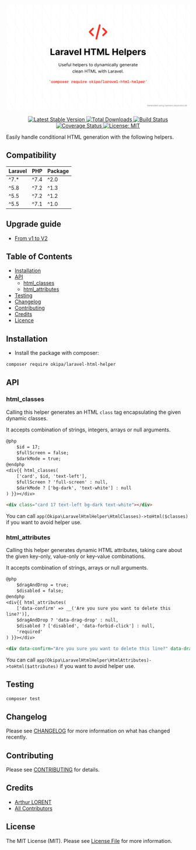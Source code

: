 ![Laravel HTML Helper](/docs/laravel-html-helper.png)
<p align="center">
    <a href="https://github.com/Okipa/laravel-html-helper/releases" title="Latest Stable Version">
        <img src="https://img.shields.io/github/release/Okipa/laravel-html-helper.svg?style=flat-square" alt="Latest Stable Version">
    </a>
    <a href="https://packagist.org/packages/Okipa/laravel-html-helper" title="Total Downloads">
        <img src="https://img.shields.io/packagist/dt/okipa/laravel-html-helper.svg?style=flat-square" alt="Total Downloads">
    </a>
    <a href="https://github.com/Okipa/laravel-html-helper/actions" title="Build Status">
        <img src="https://github.com/Okipa/laravel-html-helper/workflows/CI/badge.svg" alt="Build Status">
    </a>
    <a href="https://coveralls.io/github/Okipa/laravel-html-helper?branch=master" title="Coverage Status">
        <img src="https://coveralls.io/repos/github/Okipa/laravel-html-helper/badge.svg?branch=master" alt="Coverage Status">
    </a>
    <a href="https://img.shields.io/badge/License-MIT-blue.svg" title="License: MIT">
        <img src="https://img.shields.io/badge/License-MIT-blue.svg" alt="License: MIT">
    </a>
</p>

Easily handle conditional HTML generation with the following helpers.

## Compatibility

| Laravel | PHP | Package |
|---|---|---|
| ^7.* | ^7.4 | ^2.0 |
| ^5.8 | ^7.2 | ^1.3 |
| ^5.5 | ^7.2 | ^1.2 |
| ^5.5 | ^7.1 | ^1.0 |

## Upgrade guide

* [From v1 to V2](/docs/upgrade-guides/from-v1-to-v2.md)

## Table of Contents

- [Installation](#installation)
- [API](#api)
  - [html_classes](#html_classes)
  - [html_attributes](#html_attributes)
- [Testing](#testing)
- [Changelog](#changelog)
- [Contributing](#contributing)
- [Credits](#credits)
- [Licence](#license)

## Installation

- Install the package with composer:

```bash
composer require okipa/laravel-html-helper
```

## API

### html_classes

Calling this helper generates an HTML `class` tag encapsulating the given dynamic classes.

It accepts combination of strings, integers, arrays or null arguments.

```blade
@php
    $id = 17;
    $fullScreen = false;
    $darkMode = true;
@endphp
<div{{ html_classes(
    ['card', $id, 'text-left'],
    $fullScreen ? 'full-screen' : null,
    $darkMode ? ['bg-dark', 'text-white'] : null
) }}></div>
```

```html
<div class="card 17 text-left bg-dark text-white"></div>
```

You can call `app(Okipa\LaravelHtmlHelper\HtmlClasses)->toHtml($classes)` if you want to avoid helper use.

### html_attributes

Calling this helper generates dynamic HTML attributes, taking care about the given key-only, value-only or key-value combinations.

It accepts combination of strings, arrays or null arguments.

```blade
@php
    $dragAndDrop = true;
    $disabled = false;
@endphp
<div{{ html_attributes(
    ['data-confirm' => __('Are you sure you want to delete this line?')],
    $dragAndDrop ? 'data-drag-drop' : null,
    $disabled ? ['disabled', 'data-forbid-click'] : null,
    'required'
) }}></div>
```

```html
<div data-confirm="Are you sure you want to delete this line?" data-drag-drop required></div>
```

You can call `app(Okipa\LaravelHtmlHelper\HtmlAttributes)->toHtml($attributes)` if you want to avoid helper use.

## Testing

```bash
composer test
```

## Changelog

Please see [CHANGELOG](CHANGELOG.md) for more information on what has changed recently.

## Contributing

Please see [CONTRIBUTING](CONTRIBUTING.md) for details.

## Credits

- [Arthur LORENT](https://github.com/okipa)
- [All Contributors](../../contributors)

## License

The MIT License (MIT). Please see [License File](LICENSE.md) for more information.
